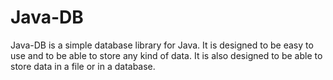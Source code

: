 # Java-DB


Java-DB is a simple database library for Java. It is designed to be easy to use and to be able to store any kind of data. It is also designed to be able to store data in a file or in a database.
